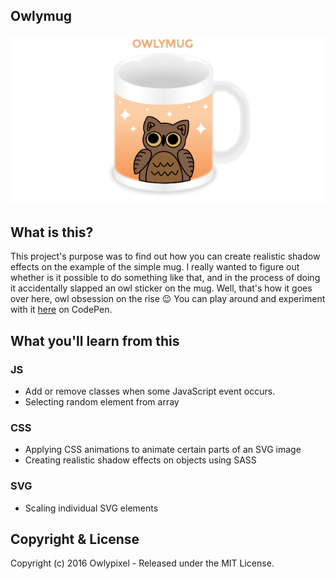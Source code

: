 ## Owlymug
![owlymug screenshot](https://github.com/owlypixel/Owlymug/raw/master/images/screenshot.png)

## What is this?
This project's purpose was to find out how you can create realistic shadow effects on the example of the simple mug. I really wanted to figure out whether is it possible to do something like that, and in the process of doing it accidentally slapped an owl sticker on the mug. Well, that's how it goes over here, owl obsession on the rise 😉
You can play around and experiment with it [here](http://codepen.io/owlypixel/pen/rjVqMG) on CodePen. 
## What you'll learn from this
### JS
- Add or remove classes when some JavaScript event occurs.
- Selecting random element from array

### CSS
- Applying CSS animations to animate certain parts of an SVG image
- Creating realistic shadow effects on objects using SASS

### SVG
- Scaling individual SVG elements

## Copyright & License

Copyright (c) 2016 Owlypixel - Released under the MIT License.
